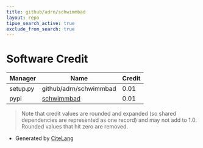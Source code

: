 ```yaml
---
title: github/adrn/schwimmbad
layout: repo
tipue_search_active: true
exclude_from_search: true
---
```

# Software Credit

|Manager|Name|Credit|
|-------|----|------|
|setup.py|github/adrn/schwimmbad|0.01|
|pypi|[schwimmbad](https://github.com/adrn/schwimmbad)|0.01|


> Note that credit values are rounded and expanded (so shared dependencies are represented as one record) and may not add to 1.0. Rounded values that hit zero are removed.


- Generated by [CiteLang](https://github.com/vsoch/citelang)
